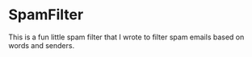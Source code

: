 SpamFilter
==========
This is a fun little spam filter that I wrote to filter spam emails based on words and senders. 
